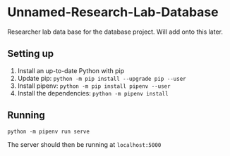 # Unnamed-Research-Lab-Database
Researcher lab data base for the database project. Will add onto this later.

## Setting up
1. Install an up-to-date Python with pip
2. Update pip: `python -m pip install --upgrade pip --user`
3. Install pipenv: `python -m pip install pipenv --user`
4. Install the dependencies: `python -m pipenv install`

## Running
`python -m pipenv run serve`

The server should then be running at `localhost:5000`